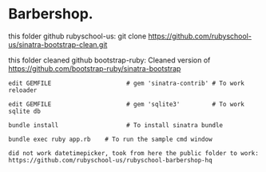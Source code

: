 Barbershop.
=======================

this folder github rubyschool-us:
git clone https://github.com/rubyschool-us/sinatra-bootstrap-clean.git

this folder cleaned github bootstrap-ruby: 
Cleaned version of https://github.com/bootstrap-ruby/sinatra-bootstrap

    edit GEMFILE                     # gem 'sinatra-contrib' # To work reloader
    
    edit GEMFILE                     # gem 'sqlite3'         # To work sqlite db
	
    bundle install                   # To install sinatra bundle

    bundle exec ruby app.rb    # To run the sample cmd window

    did not work datetimepicker, took from here the public folder to work:
    https://github.com/rubyschool-us/rubyschool-barbershop-hq

